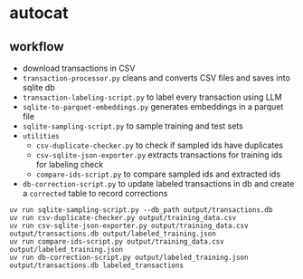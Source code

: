 # autocat

## workflow

- download transactions in CSV
- `transaction-processor.py` cleans and converts CSV files and saves into sqlite db
- `transaction-labeling-script.py` to label every transaction using LLM
- `sqlite-to-parquet-embeddings.py` generates embeddings in a parquet file
- `sqlite-sampling-script.py` to sample training and test sets
- `utilities`
	- `csv-duplicate-checker.py` to check if sampled ids have duplicates
	- `csv-sqlite-json-exporter.py` extracts transactions for training ids for labeling check 
	- `compare-ids-script.py` to compare sampled ids and extracted ids
- `db-correction-script.py` to update labeled transactions in db and create a `corrected` table to record corrections

```
uv run sqlite-sampling-script.py --db_path output/transactions.db
uv run csv-duplicate-checker.py output/training_data.csv
uv run csv-sqlite-json-exporter.py output/training_data.csv output/transactions.db output/labeled_training.json
uv run compare-ids-script.py output/training_data.csv output/labeled_training.json
uv run db-correction-script.py output/labeled_training.json output/transactions.db labeled_transactions
```